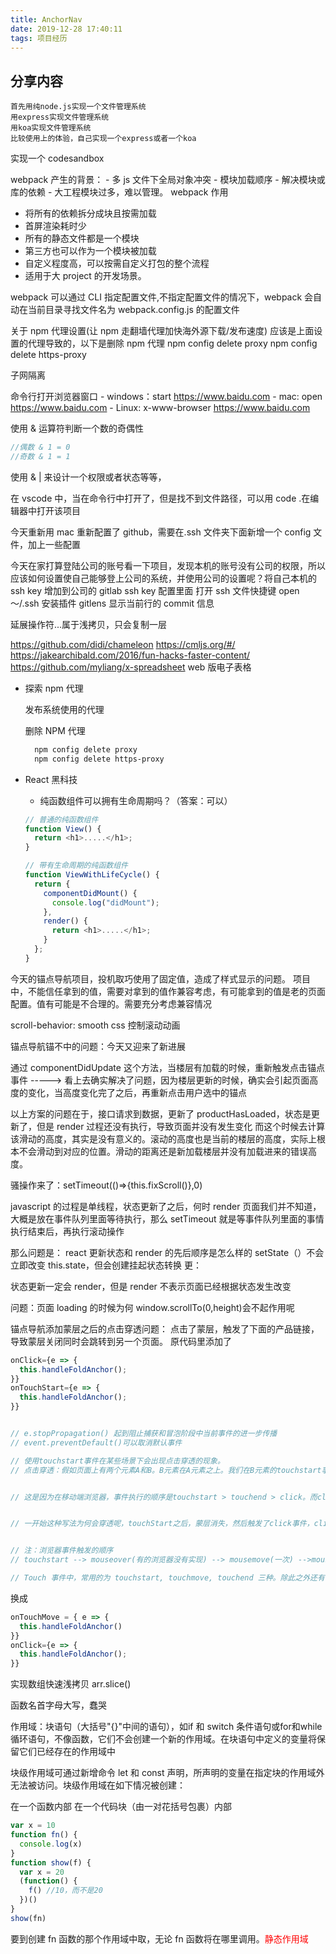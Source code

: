 ```yaml
---
title: AnchorNav
date: 2019-12-28 17:40:11
tags: 项目经历
---
```

## 分享内容

    首先用纯node.js实现一个文件管理系统
    用express实现文件管理系统
    用koa实现文件管理系统
    比较使用上的体验，自己实现一个express或者一个koa

实现一个 codesandbox

webpack 产生的背景： - 多 js 文件下全局对象冲突 - 模块加载顺序 - 解决模块或库的依赖 - 大工程模块过多，难以管理。
webpack 作用

- 将所有的依赖拆分成块且按需加载
- 首屏渲染耗时少
- 所有的静态文件都是一个模块
- 第三方也可以作为一个模块被加载
- 自定义程度高，可以按需自定义打包的整个流程
- 适用于大 project 的开发场景。

webpack 可以通过 CLI 指定配置文件,不指定配置文件的情况下，webpack 会自动在当前目录寻找文件名为 webpack.config.js 的配置文件

关于 npm 代理设置(让 npm 走翻墙代理加快海外源下载/发布速度)
应该是上面设置的代理导致的，以下是删除 npm 代理
npm config delete proxy
npm config delete https-proxy

子网隔离

命令行打开浏览器窗口 - windows：start https://www.baidu.com - mac: open https://www.baidu.com - Linux: x-www-browser https://www.baidu.com

使用 & 运算符判断一个数的奇偶性

```javascript
//偶数 & 1 = 0
//奇数 & 1 = 1
```

使用 & | 来设计一个权限或者状态等等，

在 vscode 中，当在命令行中打开了，但是找不到文件路径，可以用 code .在编辑器中打开该项目

今天重新用 mac 重新配置了 github，需要在.ssh 文件夹下面新增一个 config 文件，加上一些配置

今天在家打算登陆公司的账号看一下项目，发现本机的账号没有公司的权限，所以应该如何设置使自己能够登上公司的系统，并使用公司的设置呢？将自己本机的 ssh key 增加到公司的 gitlab ssh key 配置里面 打开 ssh 文件快捷键 open ～/.ssh
安装插件 gitlens 显示当前行的 commit 信息

延展操作符...属于浅拷贝，只会复制一层

<!-- 滴滴前端框架 -->

https://github.com/didi/chameleon
https://cmljs.org/#/
https://jakearchibald.com/2016/fun-hacks-faster-content/
https://github.com/myliang/x-spreadsheet web 版电子表格

- 探索 npm 代理

  发布系统使用的代理


  删除 NPM 代理

  ```bash
    npm config delete proxy
    npm config delete https-proxy
  ```


- React 黑科技

  - 纯函数组件可以拥有生命周期吗？（答案：可以）

  ```javascript
  // 普通的纯函数组件
  function View() {
    return <h1>.....</h1>;
  }

  // 带有生命周期的纯函数组件
  function ViewWithLifeCycle() {
    return {
      componentDidMount() {
        console.log("didMount");
      },
      render() {
        return <h1>.....</h1>;
      }
    };
  }
  ```

今天的锚点导航项目，投机取巧使用了固定值，造成了样式显示的问题。
项目中，不能信任拿到的值，需要对拿到的值作兼容考虑，有可能拿到的值是老的页面配置。值有可能是不合理的。需要充分考虑兼容情况

scroll-behavior: smooth
css 控制滚动动画

锚点导航锚不中的问题：今天又迎来了新进展

通过 componentDidUpdate 这个方法，当楼层有加载的时候，重新触发点击锚点事件 -----> 看上去确实解决了问题，因为楼层更新的时候，确实会引起页面高度的变化，当高度变化完了之后，再重新点击用户选中的锚点

以上方案的问题在于，接口请求到数据，更新了 productHasLoaded，状态是更新了，但是 render 过程还没有执行，导致页面并没有发生变化
而这个时候去计算该滑动的高度，其实是没有意义的。滚动的高度也是当前的楼层的高度，实际上根本不会滑动到对应的位置。滑动的距离还是新加载楼层并没有加载进来的错误高度。

骚操作来了：setTimeout(()=>{this.fixScroll()},0)

javascript 的过程是单线程，状态更新了之后，何时 render 页面我们并不知道，大概是放在事件队列里面等待执行，那么 setTimeout 就是等事件队列里面的事情执行结束后，再执行滚动操作

那么问题是： react 更新状态和 render 的先后顺序是怎么样的
setState（）不会立即改变 this.state，但会创建挂起状态转换
更：

状态更新一定会 render，但是 render 不表示页面已经根据状态发生改变

问题：页面 loading 的时候为何 window.scrollTo(0,height)会不起作用呢

锚点导航添加蒙层之后的点击穿透问题：
点击了蒙层，触发了下面的产品链接，导致蒙层关闭同时会跳转到另一个页面。
原代码里添加了

```js
onClick={e => {
  this.handleFoldAnchor();
}}
onTouchStart={e => {
  this.handleFoldAnchor();
}}


// e.stopPropagation() 起到阻止捕获和冒泡阶段中当前事件的进一步传播
// event.preventDefault()可以取消默认事件

// 使用touchstart事件在某些场景下会出现点击穿透的现象。
// 点击穿透：假如页面上有两个元素A和B。B元素在A元素之上。我们在B元素的touchstart事件上注册了一个回调函数，该回调函数的作用是隐藏B元素。我们发现，当我们点击B元素，B元素被隐藏了，随后，A元素触发了click事件。


// 这是因为在移动端浏览器，事件执行的顺序是touchstart > touchend > click。而click事件有300ms的延迟


// 一开始这种写法为何会穿透呢，touchStart之后，蒙层消失，然后触发了click事件，click点击了产品的链接，从而跳转。


// 注：浏览器事件触发的顺序
// touchstart --> mouseover(有的浏览器没有实现) --> mousemove(一次) -->mousedown --> mouseup --> click -->touchend

// Touch 事件中，常用的为 touchstart, touchmove, touchend 三种。除此之外还有touchcancel

```

换成
```js
onTouchMove = { e => {
  this.handleFoldAnchor()
}}
onClick={e => {
  this.handleFoldAnchor();
}}
```


 实现数组快速浅拷贝
 arr.slice()


 函数名首字母大写，蠢哭


作用域：块语句（大括号"{}"中间的语句），如if 和 switch 条件语句或for和while循环语句，不像函数，它们不会创建一个新的作用域。在块语句中定义的变量将保留它们已经存在的作用域中

块级作用域可通过新增命令 let 和 const 声明，所声明的变量在指定块的作用域外无法被访问。块级作用域在如下情况被创建：

在一个函数内部
在一个代码块（由一对花括号包裹）内部


```js
var x = 10
function fn() {
  console.log(x)
}
function show(f) {
  var x = 20
  (function() {
    f() //10，而不是20
  })()
}
show(fn)
```
要到创建 fn 函数的那个作用域中取，无论 fn 函数将在哪里调用。<font color="red">静态作用域</font>
